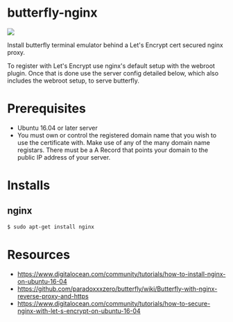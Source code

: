 # butterfly-nginx

![](./docs/pics/butterfly.png)

Install butterfly terminal emulator behind a Let's Encrypt cert secured nginx proxy.

To register with Let's Encrypt use nginx's default setup with the webroot plugin. Once that is done
use the server config detailed below, which also includes the webroot setup, to serve
butterfly.

# Prerequisites

* Ubuntu 16.04 or later server 
* You must own or control the registered domain name that you wish to use the
  certificate with. Make use of any of the many domain name registars. There must be a
  A Record that points your domain to the public IP address of your server.

# Installs

## nginx

```bash
$ sudo apt-get install nginx
```


# Resources

* https://www.digitalocean.com/community/tutorials/how-to-install-nginx-on-ubuntu-16-04
* https://github.com/paradoxxxzero/butterfly/wiki/Butterfly-with-nginx-reverse-proxy-and-https
* https://www.digitalocean.com/community/tutorials/how-to-secure-nginx-with-let-s-encrypt-on-ubuntu-16-04

